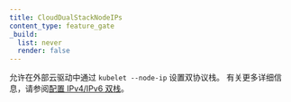 ```yaml
---
title: CloudDualStackNodeIPs
content_type: feature_gate
_build:
  list: never
  render: false
---
```

<!--
Enables dual-stack `kubelet --node-ip` with external cloud providers.
See [Configure IPv4/IPv6 dual-stack](/docs/concepts/services-networking/dual-stack/#configure-ipv4-ipv6-dual-stack)
for more details.
-->
允许在外部云驱动中通过 `kubelet --node-ip` 设置双协议栈。
有关更多详细信息，请参阅[配置 IPv4/IPv6 双栈](/zh-cn/docs/concepts/services-networking/dual-stack/#configure-ipv4-ipv6-dual-stack)。